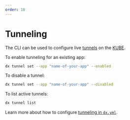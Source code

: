 ```yaml
---
order: 10
---
```


# Tunneling

The CLI can be used to configure live [tunnels](../kube/tunneling.md) on the [KUBE](../kube/).

To enable tunneling for an existing app:

```bash
dx tunnel set --app "name-of-your-app" --enabled
```

To disable a tunnel:

```bash
dx tunnel set --app "name-of-your-app" --disabled
```

To list active tunnels:

```bash
dx tunnel list
```

Learn more about how to configure [tunneling in `dx.yml`](../kube/tunneling.md).
